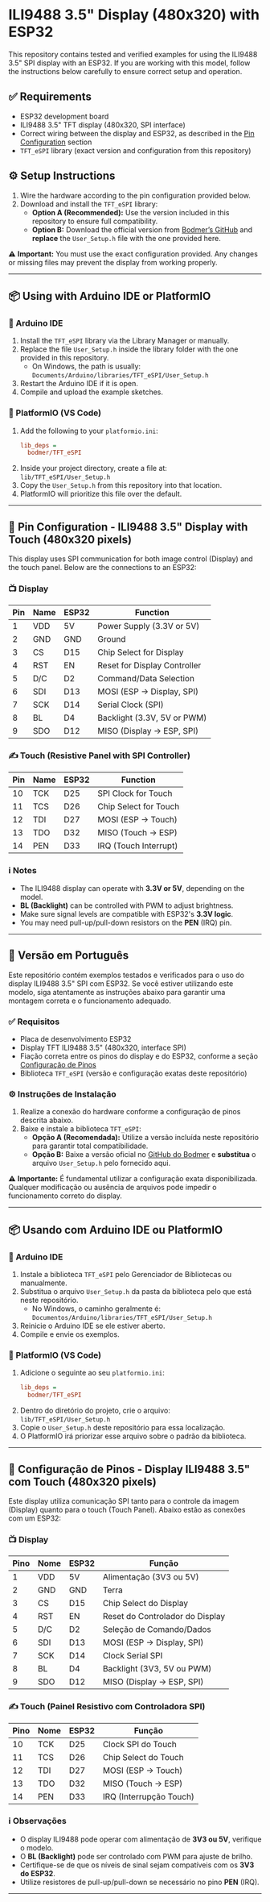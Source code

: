 
# ILI9488 3.5" Display (480x320) with ESP32

This repository contains tested and verified examples for using the ILI9488 3.5" SPI display with an ESP32. If you are working with this model, follow the instructions below carefully to ensure correct setup and operation.

## ✅ Requirements

- ESP32 development board  
- ILI9488 3.5" TFT display (480x320, SPI interface)  
- Correct wiring between the display and ESP32, as described in the [Pin Configuration](#pin-configuration) section  
- `TFT_eSPI` library (exact version and configuration from this repository)

## ⚙️ Setup Instructions

1. Wire the hardware according to the pin configuration provided below.
2. Download and install the `TFT_eSPI` library:
   - **Option A (Recommended):** Use the version included in this repository to ensure full compatibility.
   - **Option B:** Download the official version from [Bodmer’s GitHub](https://github.com/Bodmer/TFT_eSPI) and **replace** the `User_Setup.h` file with the one provided here.

⚠️ **Important:** You must use the exact configuration provided. Any changes or missing files may prevent the display from working properly.

---

## 📦 Using with Arduino IDE or PlatformIO

### 🧩 Arduino IDE

1. Install the `TFT_eSPI` library via the Library Manager or manually.
2. Replace the file `User_Setup.h` inside the library folder with the one provided in this repository.
   - On Windows, the path is usually:  
     `Documents/Arduino/libraries/TFT_eSPI/User_Setup.h`
3. Restart the Arduino IDE if it is open.
4. Compile and upload the example sketches.

### 🧰 PlatformIO (VS Code)

1. Add the following to your `platformio.ini`:
   ```ini
   lib_deps =
     bodmer/TFT_eSPI
   ```
2. Inside your project directory, create a file at:  
   `lib/TFT_eSPI/User_Setup.h`
3. Copy the `User_Setup.h` from this repository into that location.
4. PlatformIO will prioritize this file over the default.

---

## 📌 Pin Configuration - ILI9488 3.5" Display with Touch (480x320 pixels)

This display uses SPI communication for both image control (Display) and the touch panel. Below are the connections to an ESP32:

### 📺 Display

| Pin | Name | ESP32 | Function |
|-----|------|-------|----------|
| 1   | VDD  | 5V    | Power Supply (3.3V or 5V) |
| 2   | GND  | GND   | Ground |
| 3   | CS   | D15   | Chip Select for Display |
| 4   | RST  | EN    | Reset for Display Controller |
| 5   | D/C  | D2    | Command/Data Selection |
| 6   | SDI  | D13   | MOSI (ESP → Display, SPI) |
| 7   | SCK  | D14   | Serial Clock (SPI) |
| 8   | BL   | D4    | Backlight (3.3V, 5V or PWM) |
| 9   | SDO  | D12   | MISO (Display → ESP, SPI) |

### ✍️ Touch (Resistive Panel with SPI Controller)

| Pin | Name | ESP32 | Function |
|-----|------|-------|----------|
| 10  | TCK  | D25   | SPI Clock for Touch |
| 11  | TCS  | D26   | Chip Select for Touch |
| 12  | TDI  | D27   | MOSI (ESP → Touch) |
| 13  | TDO  | D32   | MISO (Touch → ESP) |
| 14  | PEN  | D33   | IRQ (Touch Interrupt) |

### ℹ️ Notes

- The ILI9488 display can operate with **3.3V or 5V**, depending on the model.
- **BL (Backlight)** can be controlled with PWM to adjust brightness.
- Make sure signal levels are compatible with ESP32's **3.3V logic**.
- You may need pull-up/pull-down resistors on the **PEN** (IRQ) pin.

---

## 📘 Versão em Português

Este repositório contém exemplos testados e verificados para o uso do display ILI9488 3.5" SPI com ESP32. Se você estiver utilizando este modelo, siga atentamente as instruções abaixo para garantir uma montagem correta e o funcionamento adequado.

### ✅ Requisitos

- Placa de desenvolvimento ESP32  
- Display TFT ILI9488 3.5" (480x320, interface SPI)  
- Fiação correta entre os pinos do display e do ESP32, conforme a seção [Configuração de Pinos](#configuração-de-pinos---display-ili9488-35-com-touch-480x320-pixels)  
- Biblioteca `TFT_eSPI` (versão e configuração exatas deste repositório)

### ⚙️ Instruções de Instalação

1. Realize a conexão do hardware conforme a configuração de pinos descrita abaixo.
2. Baixe e instale a biblioteca `TFT_eSPI`:
   - **Opção A (Recomendada):** Utilize a versão incluída neste repositório para garantir total compatibilidade.
   - **Opção B:** Baixe a versão oficial no [GitHub do Bodmer](https://github.com/Bodmer/TFT_eSPI) e **substitua** o arquivo `User_Setup.h` pelo fornecido aqui.

⚠️ **Importante:** É fundamental utilizar a configuração exata disponibilizada. Qualquer modificação ou ausência de arquivos pode impedir o funcionamento correto do display.

---

## 📦 Usando com Arduino IDE ou PlatformIO

### 🧩 Arduino IDE

1. Instale a biblioteca `TFT_eSPI` pelo Gerenciador de Bibliotecas ou manualmente.
2. Substitua o arquivo `User_Setup.h` da pasta da biblioteca pelo que está neste repositório.
   - No Windows, o caminho geralmente é:  
     `Documentos/Arduino/libraries/TFT_eSPI/User_Setup.h`
3. Reinicie o Arduino IDE se ele estiver aberto.
4. Compile e envie os exemplos.

### 🧰 PlatformIO (VS Code)

1. Adicione o seguinte ao seu `platformio.ini`:
   ```ini
   lib_deps =
     bodmer/TFT_eSPI
   ```
2. Dentro do diretório do projeto, crie o arquivo:  
   `lib/TFT_eSPI/User_Setup.h`
3. Copie o `User_Setup.h` deste repositório para essa localização.
4. O PlatformIO irá priorizar esse arquivo sobre o padrão da biblioteca.

---

## 📌 Configuração de Pinos - Display ILI9488 3.5" com Touch (480x320 pixels)

Este display utiliza comunicação SPI tanto para o controle da imagem (Display) quanto para o touch (Touch Panel). Abaixo estão as conexões com um ESP32:

### 📺 Display

| Pino | Nome | ESP32 | Função |
|------|------|-------|--------|
| 1    | VDD  | 5V    | Alimentação (3V3 ou 5V) |
| 2    | GND  | GND   | Terra |
| 3    | CS   | D15   | Chip Select do Display |
| 4    | RST  | EN    | Reset do Controlador do Display |
| 5    | D/C  | D2    | Seleção de Comando/Dados |
| 6    | SDI  | D13   | MOSI (ESP → Display, SPI) |
| 7    | SCK  | D14   | Clock Serial SPI |
| 8    | BL   | D4    | Backlight (3V3, 5V ou PWM) |
| 9    | SDO  | D12   | MISO (Display → ESP, SPI) |

### ✍️ Touch (Painel Resistivo com Controladora SPI)

| Pino | Nome | ESP32 | Função |
|------|------|-------|--------|
| 10   | TCK  | D25   | Clock SPI do Touch |
| 11   | TCS  | D26   | Chip Select do Touch |
| 12   | TDI  | D27   | MOSI (ESP → Touch) |
| 13   | TDO  | D32   | MISO (Touch → ESP) |
| 14   | PEN  | D33   | IRQ (Interrupção Touch) |

### ℹ️ Observações

- O display ILI9488 pode operar com alimentação de **3V3 ou 5V**, verifique o modelo.
- O **BL (Backlight)** pode ser controlado com PWM para ajuste de brilho.
- Certifique-se de que os níveis de sinal sejam compatíveis com os **3V3 do ESP32**.
- Utilize resistores de pull-up/pull-down se necessário no pino **PEN** (IRQ).

---

